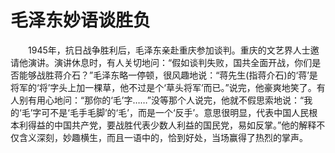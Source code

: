 # 毛泽东妙语谈胜负
　　1945年，抗日战争胜利后，毛泽东亲赴重庆参加谈判。重庆的文艺界人士邀请他演讲。演讲休息时，有人关切地问：“假如谈判失败，国共全面开战，你们是否能够战胜蒋介石？”毛泽东略一停顿，很风趣地说：“蒋先生(指蒋介石)的‘蒋’是将军的‘将’字头上加一棵草，他不过是个‘草头将军’而已。”说完，他豪爽地笑了。有人别有用心地问：“那你的‘毛’字……”没等那个人说完，他就不假思索地说：“我的‘毛’字可不是‘毛手毛脚’的‘毛’，而是一个‘反手’。意思很明显，代表中国人民根本利得益的中国共产党，要战胜代表少数人利益的国民党，易如反掌。”他的解释不仅含义深刻，妙趣横生，而且一语中的，恰到好处，当场赢得了热烈的掌声。
 